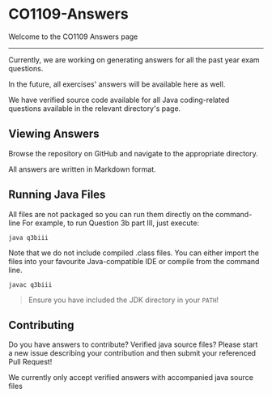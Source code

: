 # CO1109-Answers
Welcome to the CO1109 Answers page

***

Currently, we are working on generating answers for all the past year exam questions.

In the future, all exercises' answers will be available here as well.

We have verified source code available for all Java coding-related questions available in the relevant directory's page.

## Viewing Answers
Browse the repository on GitHub and navigate to the appropriate directory.

All answers are written in Markdown format.

## Running Java Files

All files are not packaged so you can run them directly on the command-line
For example, to run Question 3b part III, just execute:
```
java q3biii
```

Note that we do not include compiled .class files. You can either import the files into your favourite Java-compatible IDE or compile from the command line.

```
javac q3biii
```
> Ensure you have included the JDK directory in your `PATH`!

## Contributing
Do you have answers to contribute? Verified java source files? Please start a new issue describing your contribution and then submit your referenced Pull Request!

We currently only accept verified answers with accompanied java source files
